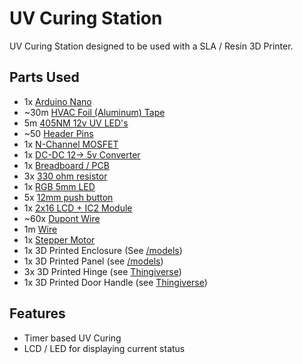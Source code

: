 # UV Curing Station

UV Curing Station designed to be used with a SLA / Resin 3D Printer.

## Parts Used

- 1x [Arduino Nano](https://www.amazon.com/Arduino-A000005-ARDUINO-Nano/dp/B0097AU5OU/ref=sr_1_3?dchild=1&keywords=arduino+nano&qid=1616706625&sr=8-3)
- ~30m [HVAC Foil (Aluminum) Tape](https://www.amazon.com/gp/product/B002EX855S/ref=ppx_yo_dt_b_asin_title_o07_s00?ie=UTF8&psc=1)
- 5m [405NM 12v UV LED's](https://www.amazon.com/gp/product/B07K6BK639/ref=ppx_yo_dt_b_asin_title_o07_s00?ie=UTF8&psc=1)
- ~50 [Header Pins](https://www.amazon.com/gp/product/B07PKKY8BX/ref=ppx_yo_dt_b_asin_title_o01_s00?ie=UTF8&psc=1)
- 1x [N-Channel MOSFET](https://www.amazon.com/gp/product/B07WR86ZGS/ref=ppx_yo_dt_b_asin_title_o08_s00?ie=UTF8&psc=1)
- 1x [DC-DC 12-> 5v Converter](https://www.amazon.com/gp/product/B01MQGMOKI/ref=ppx_yo_dt_b_search_asin_title?ie=UTF8&psc=1)
- 1x [Breadboard / PCB](https://www.adafruit.com/product/1609)
- 3x [330 ohm resistor](https://www.amazon.com/Projects-100EP512330R-330-Resistors-Pack/dp/B0185FID32/ref=sr_1_3?dchild=1&keywords=330+ohm+resistors&qid=1616707075&sr=8-3)
- 1x [RGB 5mm LED](https://www.amazon.com/Tricolor-Multicolor-Lighting-Electronics-Components/dp/B01C19ENFK/ref=sr_1_4?dchild=1&keywords=5mm+LED+RGB&qid=1616707115&sr=8-4)
- 5x [12mm push button](https://www.amazon.com/gp/product/B01NCQVGLC/ref=ppx_yo_dt_b_search_asin_title?ie=UTF8&psc=1)
- 1x [2x16 LCD + IC2 Module](https://www.amazon.com/JANSANE-Arduino-Display-Interface-Raspberry/dp/B07D83DY17/ref=sr_1_4?dchild=1&keywords=2x16+lcd&qid=1616707167&s=electronics&sr=1-4)
- ~60x [Dupont Wire](https://www.amazon.com/Elegoo-EL-CP-004-Multicolored-Breadboard-arduino/dp/B01EV70C78/ref=sr_1_4?dchild=1&keywords=dupont+wire&qid=1616707323&sr=8-4)
- 1m [Wire](https://www.amazon.com/Gauge-Wire-Solid-Hookup-Wires/dp/B082VY9FRB/ref=sr_1_5?dchild=1&keywords=wire&qid=1616707382&sr=8-5&th=1)
- 1x [Stepper Motor](https://www.amazon.com/ELEGOO-28BYJ-48-ULN2003-Stepper-Arduino/dp/B01CP18J4A/ref=sr_1_1?dchild=1&keywords=stepper+motor&qid=1616948504&sr=8-1)
- 1x 3D Printed Enclosure (See [/models](https://github.com/Wurmatron/UV-Curing-Station/tree/master/models))
- 1x 3D Printed Panel (see [/models](https://github.com/Wurmatron/UV-Curing-Station/tree/master/models))
- 3x 3D Printed Hinge (see [Thingiverse](https://www.thingiverse.com/thing:1096475))
- 1x 3D Printed Door Handle (see [Thingiverse](https://www.thingiverse.com/thing:2779081))

## Features

- Timer based UV Curing
- LCD / LED for displaying current status
